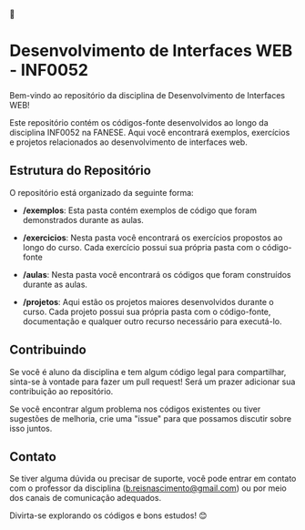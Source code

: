 👋
# Desenvolvimento de Interfaces WEB - INF0052
Bem-vindo ao repositório da disciplina de Desenvolvimento de Interfaces WEB!

Este repositório contém os códigos-fonte desenvolvidos ao longo da disciplina INF0052 na FANESE. Aqui você encontrará exemplos, exercícios e projetos relacionados ao desenvolvimento de interfaces web.

## Estrutura do Repositório
O repositório está organizado da seguinte forma:

- **/exemplos**: Esta pasta contém exemplos de código que foram demonstrados durante as aulas.

- **/exercicios**: Nesta pasta você encontrará os exercícios propostos ao longo do curso. Cada exercício possui sua própria pasta com o código-fonte 
- **/aulas**: Nesta pasta você encontrará os códigos que foram construídos durante as aulas.

- **/projetos**: Aqui estão os projetos maiores desenvolvidos durante o curso. Cada projeto possui sua própria pasta com o código-fonte, documentação e qualquer outro recurso necessário para executá-lo.


## Contribuindo
Se você é aluno da disciplina e tem algum código legal para compartilhar, sinta-se à vontade para fazer um pull request! Será um prazer adicionar sua contribuição ao repositório.

Se você encontrar algum problema nos códigos existentes ou tiver sugestões de melhoria, crie uma "issue" para que possamos discutir sobre isso juntos.

## Contato
Se tiver alguma dúvida ou precisar de suporte, você pode entrar em contato com o professor da disciplina (b.reisnascimento@gmail.com) ou por meio dos canais de comunicação adequados.

Divirta-se explorando os códigos e bons estudos! 😊
